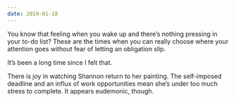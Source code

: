 ```yaml
---
date: 2019-01-18
---
```


You know that feeling when you wake up and there’s nothing pressing in your to-do list? These are the times when you can really choose where your attention goes without fear of letting an obligation slip.

It’s been a long time since I felt that.

There is joy in watching Shannon return to her painting. The self-imposed deadline and an influx of work opportunities mean she’s under too much stress to complete. It appears eudemonic, though.